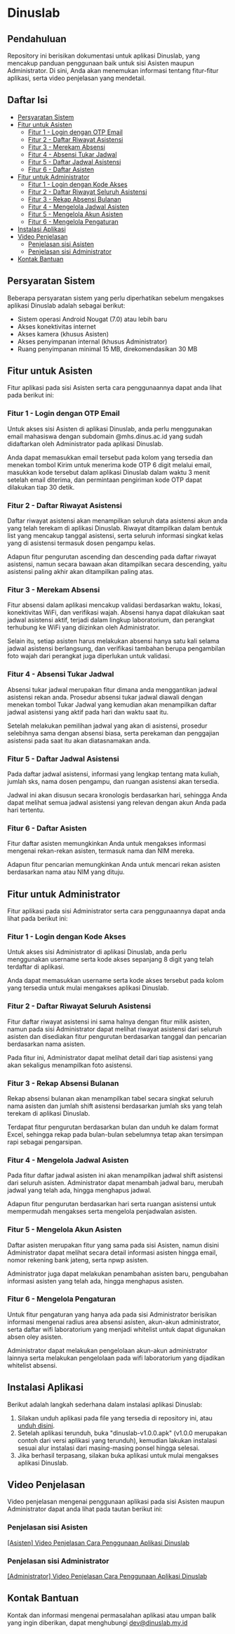 # Dinuslab

## Pendahuluan

Repository ini berisikan dokumentasi untuk aplikasi Dinuslab, yang mencakup panduan penggunaan baik untuk sisi Asisten maupun Administrator. Di sini, Anda akan menemukan informasi tentang fitur-fitur aplikasi, serta video penjelasan yang mendetail.

## Daftar Isi

- [Persyaratan Sistem](#persyaratan-sistem)
- [Fitur untuk Asisten](#fitur-untuk-asisten)
  - [Fitur 1 - Login dengan OTP Email](#fitur-1---login-dengan-otp-email)
  - [Fitur 2 - Daftar Riwayat Asistensi](#fitur-2---daftar-riwayat-asistensi)
  - [Fitur 3 - Merekam Absensi](#fitur-3---merekam-absensi)
  - [Fitur 4 - Absensi Tukar Jadwal](#fitur-4---absensi-tukar-jadwal)
  - [Fitur 5 - Daftar Jadwal Asistensi](#fitur-5---daftar-jadwal-asistensi)
  - [Fitur 6 - Daftar Asisten](#fitur-6---daftar-asisten)
- [Fitur untuk Administrator](#fitur-untuk-administrator)
  - [Fitur 1 - Login dengan Kode Akses](#fitur-1---login-dengan-kode-akses)
  - [Fitur 2 - Daftar Riwayat Seluruh Asistensi](#fitur-2---daftar-riwayat-seluruh-asistensi)
  - [Fitur 3 - Rekap Absensi Bulanan](#fitur-3---rekap-absensi-bulanan)
  - [Fitur 4 - Mengelola Jadwal Asisten](#fitur-4---mengelola-jadwal-asisten)
  - [Fitur 5 - Mengelola Akun Asisten](#fitur-5---mengelola-akun-asisten)
  - [Fitur 6 - Mengelola Pengaturan](#fitur-6---mengelola-pengaturan)
- [Instalasi Aplikasi](#instalasi-aplikasi)
- [Video Penjelasan](#video-penjelasan)
  - [Penjelasan sisi Asisten](#penjelasan-sisi-asisten)
  - [Penjelasan sisi Administrator](#penjelasan-sisi-administrator)
- [Kontak Bantuan](#kontak-bantuan)

## Persyaratan Sistem

Beberapa persyaratan sistem yang perlu diperhatikan sebelum mengakses aplikasi Dinuslab adalah sebagai berikut:

- Sistem operasi Android Nougat (7.0) atau lebih baru
- Akses konektivitas internet
- Akses kamera (khusus Asisten)
- Akses penyimpanan internal (khusus Administrator)
- Ruang penyimpanan minimal 15 MB, direkomendasikan 30 MB

## Fitur untuk Asisten
Fitur aplikasi pada sisi Asisten serta cara penggunaannya dapat anda lihat pada berikut ini: 

### Fitur 1 - Login dengan OTP Email

Untuk akses sisi Asisten di aplikasi Dinuslab, anda perlu menggunakan email mahasiswa dengan subdomain @mhs.dinus.ac.id yang sudah didaftarkan oleh Administrator pada aplikasi Dinuslab.

Anda dapat memasukkan email tersebut pada kolom yang tersedia dan menekan tombol Kirim untuk menerima kode OTP 6 digit melalui email, masukkan kode tersebut dalam aplikasi Dinuslab dalam waktu 3 menit setelah email diterima, dan permintaan pengiriman kode OTP dapat dilakukan tiap 30 detik.

### Fitur 2 - Daftar Riwayat Asistensi

Daftar riwayat asistensi akan menampilkan seluruh data asistensi akun anda yang telah terekam di aplikasi Dinuslab. Riwayat ditampilkan dalam bentuk list yang mencakup tanggal asistensi, serta seluruh informasi singkat kelas yang di asistensi termasuk dosen pengampu kelas.

Adapun fitur pengurutan ascending dan descending pada daftar riwayat asistensi, namun secara bawaan akan ditampilkan secara descending, yaitu asistensi paling akhir akan ditampilkan paling atas.

### Fitur 3 - Merekam Absensi

Fitur absensi dalam aplikasi mencakup validasi berdasarkan waktu, lokasi, konektivitas WiFi, dan verifikasi wajah. Absensi hanya dapat dilakukan saat jadwal asistensi aktif, terjadi dalam lingkup laboratorium, dan perangkat terhubung ke WiFi yang diizinkan oleh Administrator. 

Selain itu, setiap asisten harus melakukan absensi hanya satu kali selama jadwal asistensi berlangsung, dan verifikasi tambahan berupa pengambilan foto wajah dari perangkat juga diperlukan untuk validasi.

### Fitur 4 - Absensi Tukar Jadwal

Absensi tukar jadwal merupakan fitur dimana anda menggantikan jadwal asistensi rekan anda. Prosedur absensi tukar jadwal diawali dengan menekan tombol Tukar Jadwal yang kemudian akan menampilkan daftar jadwal asistensi yang aktif pada hari dan waktu saat itu.

Setelah melakukan pemilihan jadwal yang akan di asistensi, prosedur selebihnya sama dengan absensi biasa, serta perekaman dan penggajian asistensi pada saat itu akan diatasnamakan anda.

### Fitur 5 - Daftar Jadwal Asistensi

Pada daftar jadwal asistensi, informasi yang lengkap tentang mata kuliah, jumlah sks, nama dosen pengampu, dan ruangan asistensi akan tersedia. 

Jadwal ini akan disusun secara kronologis berdasarkan hari, sehingga Anda dapat melihat semua jadwal asistensi yang relevan dengan akun Anda pada hari tertentu.

### Fitur 6 - Daftar Asisten

Fitur daftar asisten memungkinkan Anda untuk mengakses informasi mengenai rekan-rekan asisten, termasuk nama dan NIM mereka. 

Adapun fitur pencarian memungkinkan Anda untuk mencari rekan asisten berdasarkan nama atau NIM yang dituju.

## Fitur untuk Administrator
Fitur aplikasi pada sisi Administrator serta cara penggunaannya dapat anda lihat pada berikut ini: 

### Fitur 1 - Login dengan Kode Akses

Untuk akses sisi Administrator di aplikasi Dinuslab, anda perlu menggunakan username serta kode akses sepanjang 8 digit yang telah terdaftar di aplikasi.

Anda dapat memasukkan username serta kode akses tersebut pada kolom yang tersedia untuk mulai mengakses aplikasi Dinuslab.

### Fitur 2 - Daftar Riwayat Seluruh Asistensi

Fitur daftar riwayat asistensi ini sama halnya dengan fitur milik asisten, namun pada sisi Administrator dapat melihat riwayat asistensi dari seluruh asisten dan disediakan fitur pengurutan berdasarkan tanggal dan pencarian berdasarkan nama asisten.

Pada fitur ini, Administrator dapat melihat detail dari tiap asistensi yang akan sekaligus menampilkan foto asistensi.

### Fitur 3 - Rekap Absensi Bulanan

Rekap absensi bulanan akan menampilkan tabel secara singkat seluruh nama asisten dan jumlah shift asistensi berdasarkan jumlah sks yang telah terekam di aplikasi Dinuslab.

Terdapat fitur pengurutan berdasarkan bulan dan unduh ke dalam format Excel, sehingga rekap pada bulan-bulan sebelumnya tetap akan tersimpan rapi sebagai pengarsipan.

### Fitur 4 - Mengelola Jadwal Asisten

Pada fitur daftar jadwal asisten ini akan menampilkan jadwal shift asistensi dari seluruh asisten. Administrator dapat menambah jadwal baru, merubah jadwal yang telah ada, hingga menghapus jadwal.

Adapun fitur pengurutan berdasarkan hari serta ruangan asistensi untuk mempermudah mengakses serta mengelola penjadwalan asisten.

### Fitur 5 - Mengelola Akun Asisten

Daftar asisten merupakan fitur yang sama pada sisi Asisten, namun disini Administrator dapat melihat secara detail informasi asisten hingga email, nomor rekening bank jateng, serta npwp asisten. 

Administrator juga dapat melakukan penambahan asisten baru, pengubahan informasi asisten yang telah ada, hingga menghapus asisten.

### Fitur 6 - Mengelola Pengaturan

Untuk fitur pengaturan yang hanya ada pada sisi Administrator berisikan informasi mengenai radius area absensi asisten, akun-akun administrator, serta daftar wifi laboratorium yang menjadi whitelist untuk dapat digunakan absen oley asisten.

Administrator dapat melakukan pengelolaan akun-akun administrator lainnya serta melakukan pengelolaan pada wifi laboratorium yang dijadikan whitelist absensi.

## Instalasi Aplikasi

Berikut adalah langkah sederhana dalam instalasi aplikasi Dinuslab: 

1. Silakan unduh aplikasi pada file yang tersedia di repository ini, atau [unduh disini]().
2. Setelah aplikasi terunduh, buka "dinuslab-v1.0.0.apk" (v1.0.0 merupakan contoh dari versi aplikasi yang terunduh), kemudian lakukan instalasi sesuai alur instalasi dari masing-masing ponsel hingga selesai.
3. Jika berhasil terpasang, silakan buka aplikasi untuk mulai mengakses aplikasi Dinuslab.

## Video Penjelasan

Video penjelasan mengenai penggunaan aplikasi pada sisi Asisten maupun Administrator dapat anda lihat pada tautan berikut ini: 

### Penjelasan sisi Asisten
[[Asisten] Video Penjelasan Cara Penggunaan Aplikasi Dinuslab](https://www.youtube.com/watch?v=BqH3HU0H4Yo)

### Penjelasan sisi Administrator
[[Administrator] Video Penjelasan Cara Penggunaan Aplikasi Dinuslab](https://www.youtube.com/watch?v=Osmk25wGWPs)

## Kontak Bantuan

Kontak dan informasi mengenai permasalahan aplikasi atau umpan balik yang ingin diberikan, dapat menghubungi [dev@dinuslab.my.id](mailto:dev@dinuslab.my.id)
